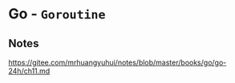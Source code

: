 # Go - `Goroutine`

## Notes

<https://gitee.com/mrhuangyuhui/notes/blob/master/books/go/go-24h/ch11.md>